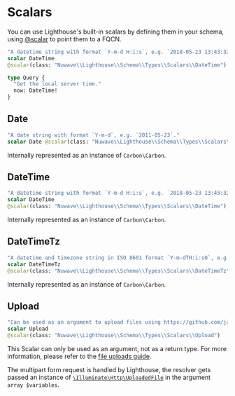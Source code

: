 # Scalars

You can use Lighthouse's built-in scalars by defining them in your schema,
using [@scalar](directives.md#scalar) to point them to a FQCN.

```graphql
"A datetime string with format `Y-m-d H:i:s`, e.g. `2018-05-23 13:43:32`."
scalar DateTime
@scalar(class: "Nuwave\\Lighthouse\\Schema\\Types\\Scalars\\DateTime")

type Query {
  "Get the local server time."
  now: DateTime!
}
```

## Date

```graphql
"A date string with format `Y-m-d`, e.g. `2011-05-23`."
scalar Date @scalar(class: "Nuwave\\Lighthouse\\Schema\\Types\\Scalars\\Date")
```

Internally represented as an instance of `Carbon\Carbon`.

## DateTime

```graphql
"A datetime string with format `Y-m-d H:i:s`, e.g. `2018-05-23 13:43:32`."
scalar DateTime
@scalar(class: "Nuwave\\Lighthouse\\Schema\\Types\\Scalars\\DateTime")
```

Internally represented as an instance of `Carbon\Carbon`.

## DateTimeTz

```graphql
"A datetime and timezone string in ISO 8601 format `Y-m-dTH:i:sO`, e.g. `2020-04-20T13:53:12+02:00`."
scalar DateTimeTz
@scalar(class: "Nuwave\\Lighthouse\\Schema\\Types\\Scalars\\DateTimeTz")
```

Internally represented as an instance of `Carbon\Carbon`.

## Upload

```graphql
"Can be used as an argument to upload files using https://github.com/jaydenseric/graphql-multipart-request-spec"
scalar Upload
@scalar(class: "Nuwave\\Lighthouse\\Schema\\Types\\Scalars\\Upload")
```

This Scalar can only be used as an argument, not as a return type.
For more information, please refer to the [file uploads guide](../digging-deeper/file-uploads.md).

The multipart form request is handled by Lighthouse, the resolver gets passed
an instance of [`\Illuminate\Http\UploadedFile`](https://laravel.com/api/Illuminate/Http/UploadedFile.html)
in the argument `array $variables`.
